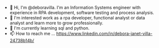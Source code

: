 - 👋 Hi, I'm @deboravilla. I'm an Information Systems engineer with experience in RPA development, software testing and process analysis.
- 👀 I'm interested work as a rpa developer, functional analyst or data analyst and learn more to grow professionally.
- 🌱 I'm currently learning sql and python.
- 📫 How to reach me ... https://www.linkedin.com/in/debora-janet-villa-24738b14b/

<!---
deboravilla/deboravilla is a ✨ special ✨ repository because its `README.md` (this file) appears on your GitHub profile.
You can click the Preview link to take a look at your changes.
--->
